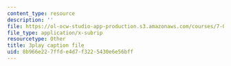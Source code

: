 ```yaml
---
content_type: resource
description: ''
file: https://ol-ocw-studio-app-production.s3.amazonaws.com/courses/7-01sc-fundamentals-of-biology-fall-2011/8b966e227ffde4d7f3225430e6e56bff_qY0ixUWJx0g.srt
file_type: application/x-subrip
resourcetype: Other
title: 3play caption file
uid: 8b966e22-7ffd-e4d7-f322-5430e6e56bff
---
```

